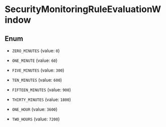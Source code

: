 # SecurityMonitoringRuleEvaluationWindow

## Enum

- `ZERO_MINUTES` (value: `0`)

- `ONE_MINUTE` (value: `60`)

- `FIVE_MINUTES` (value: `300`)

- `TEN_MINUTES` (value: `600`)

- `FIFTEEN_MINUTES` (value: `900`)

- `THIRTY_MINUTES` (value: `1800`)

- `ONE_HOUR` (value: `3600`)

- `TWO_HOURS` (value: `7200`)
